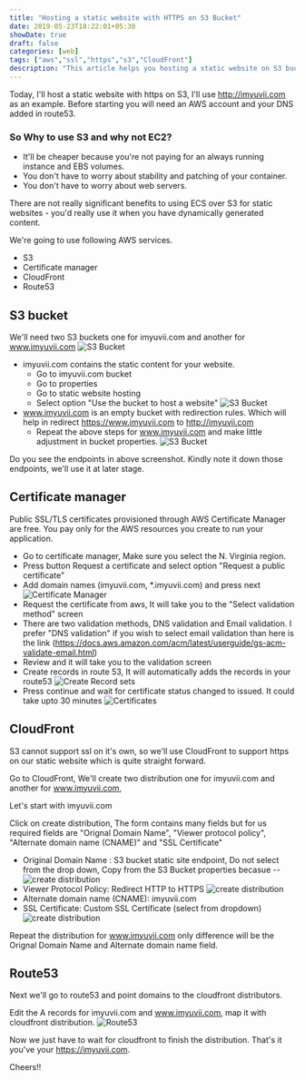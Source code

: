 ```yaml
---
title: "Hosting a static website with HTTPS on S3 Bucket"
date: 2019-05-23T18:22:01+05:30
showDate: true
draft: false
categories: [web]
tags: ["aws","ssl","https","s3","CloudFront"]
description: "This article helps you hosting a static website on S3 bucket with free SSL certificate."
---
```

Today, I'll host a static website with https on S3, I'll use http://imyuvii.com as an example. Before starting you will need an AWS account and your DNS added in route53.

### So Why to use S3 and why not EC2? 
- It'll be cheaper because you're not paying for an always running instance and EBS volumes.
- You don't have to worry about stability and patching of your container.
- You don't have to worry about web servers. 

There are not really significant benefits to using ECS over S3 for static websites - you'd really use it when you have dynamically generated content.

We're going to use following AWS services. 

- S3
- Certificate manager
- CloudFront
- Route53

## S3 bucket
We'll need two S3 buckets one for imyuvii.com and another for www.imyuvii.com
![S3 Bucket](/posts/images/s3-buckets.png)

- imyuvii.com contains the static content for your website.
    - Go to imyuvii.com bucket
    - Go to properties 
    - Go to static website hosting
    - Select option "Use the bucket to host a website"
    ![S3 Bucket](/posts/images/bucket-property-1.png)
- www.imyuvii.com is an empty bucket with redirection rules. Which will help in redirect https://www.imyuvii.com to http://imyuvii.com 
    - Repeat the above steps for www.imyuvii.com and make little adjustment in bucket properties.
    ![S3 Bucket](/posts/images/bucket-property-2.png) 

Do you see the endpoints in above screenshot. Kindly note it down those endpoints, we'll use it at later stage. 

## Certificate manager
Public SSL/TLS certificates provisioned through AWS Certificate Manager are free. You pay only for the AWS resources you create to run your application.

- Go to certificate manager, Make sure you select the N. Virginia region.
- Press button Request a certificate and select option "Request a public certificate"
- Add domain names (imyuvii.com, *.imyuvii.com) and press next
![Certificate Manager](/posts/images/certificate-manager.png)
- Request the certificate from aws, It will take you to the "Select validation method" screen
- There are two validation methods, DNS validation and Email validation. I prefer "DNS validation" if you wish to select email validation than here is the link (https://docs.aws.amazon.com/acm/latest/userguide/gs-acm-validate-email.html)
- Review and it will take you to the validation screen
- Create records in route 53, It will automatically adds the records in your route53
![Create Record sets](/posts/images/create-record-set-route53.png)
- Press continue and wait for certificate status changed to issued. It could take upto 30 minutes
![Certificates](/posts/images/certificate-issued.png)

## CloudFront
S3 cannot support ssl on it's own, so we'll use CloudFront to support https on our static website which is quite straight forward.

Go to CloudFront, We'll create two distribution one for imyuvii.com and another for www.imyuvii.com, 

Let's start with imyuvii.com

Click on create distribution, The form contains many fields but for us required fields are "Orignal Domain Name", "Viewer protocol policy", "Alternate domain name (CNAME)" and "SSL Certificate"
- Original Domain Name : S3 bucket static site endpoint, Do not select from the drop down, Copy from the S3 Bucket properties becasue --
![create distribution](/posts/images/create-distribution-1.png)
- Viewer Protocol Policy: Redirect HTTP to HTTPS
![create distribution](/posts/images/create-distribution-2.png)
- Alternate domain name (CNAME): imyuvii.com
- SSL Certificate: Custom SSL Certificate (select from dropdown)
![create distribution](/posts/images/create-distribution-3.png)

Repeat the distribution for www.imyuvii.com only difference will be the Orignal Domain Name and Alternate domain name field.

## Route53
Next we'll go to route53 and point domains to the cloudfront distributors.

Edit the A records for imyuvii.com and www.imyuvii.com, map it with cloudfront distribution.
![Route53](/posts/images/route53.png)

Now we just have to wait for cloudfront to finish the distribution. That's it you've your https://imyuvii.com. 

Cheers!!